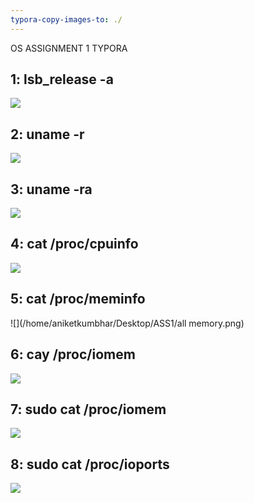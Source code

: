 ```yaml
---
typora-copy-images-to: ./
---
```


OS ASSIGNMENT 1 TYPORA

## 1: lsb_release -a

![](/home/aniketkumbhar/Desktop/ASS1/id_disc.png)

## 2: uname -r

![](/home/aniketkumbhar/Desktop/ASS1/genric_info.png)

## 3: uname -ra

![](/home/aniketkumbhar/Desktop/ASS1/system_bi_x64.png)

## 4: cat /proc/cpuinfo

![](/home/aniketkumbhar/Desktop/ASS1/all_cpu_info.png)

## 5: cat /proc/meminfo

![](/home/aniketkumbhar/Desktop/ASS1/all memory.png)

## 6: cay /proc/iomem

![](/home/aniketkumbhar/Desktop/ASS1/io_device_mem.png)

## 7: sudo cat /proc/iomem

![](/home/aniketkumbhar/Desktop/ASS1/io_memory.png)

## 8: sudo cat /proc/ioports

![](/home/aniketkumbhar/Desktop/ASS1/io_ports.png)

